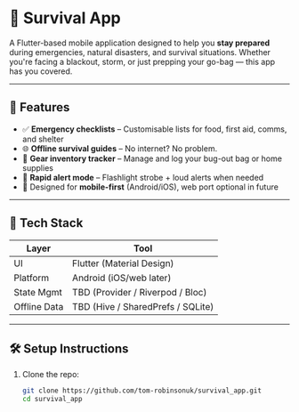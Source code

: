 # 🧭 Survival App

A Flutter-based mobile application designed to help you **stay prepared** during emergencies, natural disasters, and survival situations. Whether you're facing a blackout, storm, or just prepping your go-bag — this app has you covered.

---

## 🚀 Features

- ✅ **Emergency checklists** – Customisable lists for food, first aid, comms, and shelter
- 🌐 **Offline survival guides** – No internet? No problem.
- 🎒 **Gear inventory tracker** – Manage and log your bug-out bag or home supplies
- 🔔 **Rapid alert mode** – Flashlight strobe + loud alerts when needed
- 📱 Designed for **mobile-first** (Android/iOS), web port optional in future

---

## 🧪 Tech Stack

| Layer         | Tool         |
|--------------|--------------|
| UI           | Flutter (Material Design) |
| Platform     | Android (iOS/web later) |
| State Mgmt   | TBD (Provider / Riverpod / Bloc) |
| Offline Data | TBD (Hive / SharedPrefs / SQLite) |

---

## 🛠️ Setup Instructions

1. Clone the repo:
   ```bash
   git clone https://github.com/tom-robinsonuk/survival_app.git
   cd survival_app
